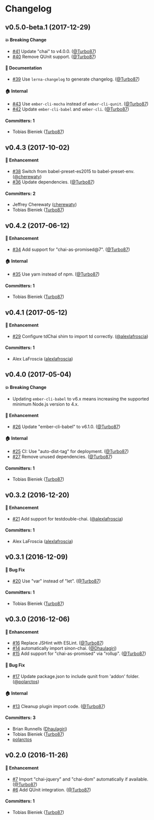 # Changelog

## v0.5.0-beta.1 (2017-12-29)

#### :boom: Breaking Change
* [#41](https://github.com/ember-cli/ember-cli-chai/pull/41) Update "chai" to v4.0.0. ([@Turbo87](https://github.com/Turbo87))
* [#40](https://github.com/ember-cli/ember-cli-chai/pull/40) Remove QUnit support. ([@Turbo87](https://github.com/Turbo87))

#### :memo: Documentation
* [#39](https://github.com/ember-cli/ember-cli-chai/pull/39) Use `lerna-changelog` to generate changelog. ([@Turbo87](https://github.com/Turbo87))

#### :house: Internal
* [#43](https://github.com/ember-cli/ember-cli-chai/pull/43) Use `ember-cli-mocha` instead of `ember-cli-qunit`. ([@Turbo87](https://github.com/Turbo87))
* [#42](https://github.com/ember-cli/ember-cli-chai/pull/42) Update `ember-cli-babel` and `ember-cli`. ([@Turbo87](https://github.com/Turbo87))

#### Committers: 1
- Tobias Bieniek ([Turbo87](https://github.com/Turbo87))


## v0.4.3 (2017-10-02)

#### :rocket: Enhancement
* [#38](https://github.com/ember-cli/ember-cli-chai/pull/38) Switch from babel-preset-es2015 to babel-preset-env. ([@cherewaty](https://github.com/cherewaty))
* [#36](https://github.com/ember-cli/ember-cli-chai/pull/36) Update dependencies. ([@Turbo87](https://github.com/Turbo87))

#### Committers: 2
- Jeffrey Cherewaty ([cherewaty](https://github.com/cherewaty))
- Tobias Bieniek ([Turbo87](https://github.com/Turbo87))


## v0.4.2 (2017-06-12)

#### :rocket: Enhancement
* [#34](https://github.com/ember-cli/ember-cli-chai/pull/34) Add support for "chai-as-promised@7". ([@Turbo87](https://github.com/Turbo87))

#### :house: Internal
* [#35](https://github.com/ember-cli/ember-cli-chai/pull/35) Use yarn instead of npm. ([@Turbo87](https://github.com/Turbo87))

#### Committers: 1
- Tobias Bieniek ([Turbo87](https://github.com/Turbo87))


## v0.4.1 (2017-05-12)

#### :rocket: Enhancement
* [#29](https://github.com/ember-cli/ember-cli-chai/pull/29) Configure tdChai shim to import td correctly. ([@alexlafroscia](https://github.com/alexlafroscia))

#### Committers: 1
- Alex LaFroscia ([alexlafroscia](https://github.com/alexlafroscia))


## v0.4.0 (2017-05-04)

#### :boom: Breaking Change
* Updating `ember-cli-babel` to v6.x means increasing the supported minimum Node.js version to 4.x. 

#### :rocket: Enhancement
* [#26](https://github.com/ember-cli/ember-cli-chai/pull/26) Update "ember-cli-babel" to v6.1.0. ([@Turbo87](https://github.com/Turbo87))

#### :house: Internal
* [#25](https://github.com/ember-cli/ember-cli-chai/pull/25) CI: Use "auto-dist-tag" for deployment. ([@Turbo87](https://github.com/Turbo87))
* [#27](https://github.com/ember-cli/ember-cli-chai/pull/27) Remove unused dependencies. ([@Turbo87](https://github.com/Turbo87))

#### Committers: 1
- Tobias Bieniek ([Turbo87](https://github.com/Turbo87))


## v0.3.2 (2016-12-20)

#### :rocket: Enhancement
* [#21](https://github.com/ember-cli/ember-cli-chai/pull/21) Add support for testdouble-chai. ([@alexlafroscia](https://github.com/alexlafroscia))

#### Committers: 1
- Alex LaFroscia ([alexlafroscia](https://github.com/alexlafroscia))


## v0.3.1 (2016-12-09)

#### :bug: Bug Fix
* [#20](https://github.com/ember-cli/ember-cli-chai/pull/20) Use "var" instead of "let". ([@Turbo87](https://github.com/Turbo87))

#### Committers: 1
- Tobias Bieniek ([Turbo87](https://github.com/Turbo87))


## v0.3.0 (2016-12-06)

#### :rocket: Enhancement
* [#16](https://github.com/ember-cli/ember-cli-chai/pull/16) Replace JSHint with ESLint. ([@Turbo87](https://github.com/Turbo87))
* [#14](https://github.com/ember-cli/ember-cli-chai/pull/14) automatically import sinon-chai. ([@Dhaulagiri](https://github.com/Dhaulagiri))
* [#15](https://github.com/ember-cli/ember-cli-chai/pull/15) Add support for "chai-as-promised" via "rollup". ([@Turbo87](https://github.com/Turbo87))

#### :bug: Bug Fix
* [#17](https://github.com/ember-cli/ember-cli-chai/pull/17) Update package.json to include qunit from 'addon' folder. ([@polarctos](https://github.com/polarctos))

#### :house: Internal
* [#13](https://github.com/ember-cli/ember-cli-chai/pull/13) Cleanup plugin import code. ([@Turbo87](https://github.com/Turbo87))

#### Committers: 3
- Brian Runnells ([Dhaulagiri](https://github.com/Dhaulagiri))
- Tobias Bieniek ([Turbo87](https://github.com/Turbo87))
- [polarctos](https://github.com/polarctos)


## v0.2.0 (2016-11-26)

#### :rocket: Enhancement
* [#7](https://github.com/ember-cli/ember-cli-chai/pull/7) Import "chai-jquery" and "chai-dom" automatically if available. ([@Turbo87](https://github.com/Turbo87))
* [#6](https://github.com/ember-cli/ember-cli-chai/pull/6) Add QUnit integration. ([@Turbo87](https://github.com/Turbo87))

#### Committers: 1
- Tobias Bieniek ([Turbo87](https://github.com/Turbo87))
